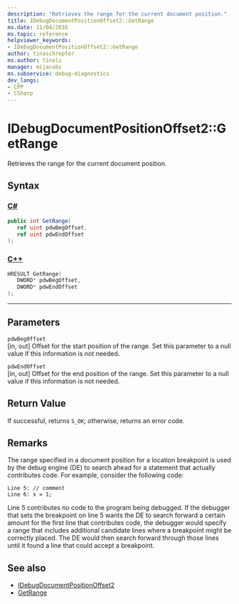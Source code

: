 ```yaml
---
description: "Retrieves the range for the current document position."
title: IDebugDocumentPositionOffset2::GetRange
ms.date: 11/04/2016
ms.topic: reference
helpviewer_keywords:
- IDebugDocumentPositionOffset2::GetRange
author: tinaschrepfer
ms.author: tinali
manager: mijacobs
ms.subservice: debug-diagnostics
dev_langs:
- CPP
- CSharp
---
```

# IDebugDocumentPositionOffset2::GetRange

Retrieves the range for the current document position.

## Syntax

### [C#](#tab/csharp)
```csharp
public int GetRange(
   ref uint pdwBegOffset,
   ref uint pdwEndOffset
);
```
### [C++](#tab/cpp)
```cpp
HRESULT GetRange(
   DWORD* pdwBegOffset,
   DWORD* pdwEndOffset
);
```
---

## Parameters
`pdwBegOffset`\
[in, out] Offset for the start position of the range. Set this parameter to a null value if this information is not needed.

`pdwEndOffset`\
[in, out] Offset for the end position of the range. Set this parameter to a null value if this information is not needed.

## Return Value
 If successful, returns `S_OK`; otherwise, returns an error code.

## Remarks
 The range specified in a document position for a location breakpoint is used by the debug engine (DE) to search ahead for a statement that actually contributes code. For example, consider the following code:

```
Line 5: // comment
Line 6: x = 1;
```

 Line 5 contributes no code to the program being debugged. If the debugger that sets the breakpoint on line 5 wants the DE to search forward a certain amount for the first line that contributes code, the debugger would specify a range that includes additional candidate lines where a breakpoint might be correctly placed. The DE would then search forward through those lines until it found a line that could accept a breakpoint.

## See also
- [IDebugDocumentPositionOffset2](../../../extensibility/debugger/reference/idebugdocumentpositionoffset2.md)
- [GetRange](../../../extensibility/debugger/reference/idebugdocumentposition2-getrange.md)
